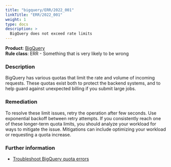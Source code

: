```yaml
---
title: "bigquery/ERR/2022_001"
linkTitle: "ERR/2022_001"
weight: 1
type: docs
description: >
  BigQuery does not exceed rate limits
---
```


**Product**: [BigQuery](https://cloud.google.com/bigquery)\
**Rule class**: ERR - Something that is very likely to be wrong

### Description

BigQuery has various quotas that limit the rate and volume of incoming
requests. These quotas exist both to protect the backend systems, and to help
guard against unexpected billing if you submit large jobs.

### Remediation

To resolve these limit issues, retry the operation after few seconds. Use
exponential backoff between retry attempts. If you consistently reach one of
these longer-term quota limits, you should analyze your workload for ways to
mitigate the issue. Mitigations can include optimizing your workload or
requesting a quota increase.

### Further information

- [Troubleshoot BigQuery quota errors](https://cloud.google.com/bigquery/docs/troubleshoot-quotas#concurrent_queries_quota_errors)
